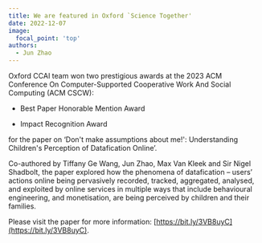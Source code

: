 ```yaml
---
title: We are featured in Oxford `Science Together'
date: 2022-12-07
image:
  focal_point: 'top'
authors:
  - Jun Zhao
---
```



Oxford CCAI team won two prestigious awards at the 2023 ACM Conference On Computer-Supported Cooperative Work And Social Computing (ACM CSCW):

- Best Paper Honorable Mention Award

- Impact Recognition Award

for the paper on ‘Don't make assumptions about me!': Understanding Children's Perception of Datafication Online’.

Co-authored by Tiffany Ge Wang, Jun Zhao, Max Van Kleek and Sir Nigel Shadbolt, the paper explored how the phenomena of datafication – users’ actions online being pervasively recorded, tracked, aggregated, analysed, and exploited by online services in multiple ways that include behavioural engineering, and monetisation, are being perceived by children and their families.

 

Please visit the paper for more information: [https://bit.ly/3VB8uyC](https://bit.ly/3VB8uyC).